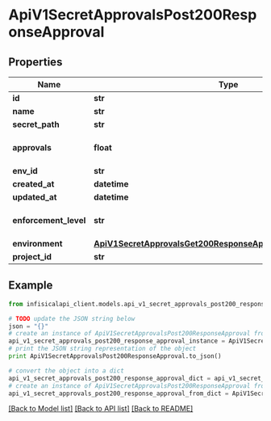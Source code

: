 # ApiV1SecretApprovalsPost200ResponseApproval


## Properties
Name | Type | Description | Notes
------------ | ------------- | ------------- | -------------
**id** | **str** |  | 
**name** | **str** |  | 
**secret_path** | **str** |  | [optional] 
**approvals** | **float** |  | [optional] [default to 1]
**env_id** | **str** |  | 
**created_at** | **datetime** |  | 
**updated_at** | **datetime** |  | 
**enforcement_level** | **str** |  | [optional] [default to 'hard']
**environment** | [**ApiV1SecretApprovalsGet200ResponseApprovalsInnerEnvironment**](ApiV1SecretApprovalsGet200ResponseApprovalsInnerEnvironment.md) |  | 
**project_id** | **str** |  | 

## Example

```python
from infisicalapi_client.models.api_v1_secret_approvals_post200_response_approval import ApiV1SecretApprovalsPost200ResponseApproval

# TODO update the JSON string below
json = "{}"
# create an instance of ApiV1SecretApprovalsPost200ResponseApproval from a JSON string
api_v1_secret_approvals_post200_response_approval_instance = ApiV1SecretApprovalsPost200ResponseApproval.from_json(json)
# print the JSON string representation of the object
print ApiV1SecretApprovalsPost200ResponseApproval.to_json()

# convert the object into a dict
api_v1_secret_approvals_post200_response_approval_dict = api_v1_secret_approvals_post200_response_approval_instance.to_dict()
# create an instance of ApiV1SecretApprovalsPost200ResponseApproval from a dict
api_v1_secret_approvals_post200_response_approval_from_dict = ApiV1SecretApprovalsPost200ResponseApproval.from_dict(api_v1_secret_approvals_post200_response_approval_dict)
```
[[Back to Model list]](../README.md#documentation-for-models) [[Back to API list]](../README.md#documentation-for-api-endpoints) [[Back to README]](../README.md)


